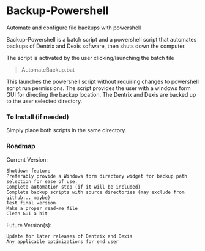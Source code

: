 # Backup-Powershell
Automate and configure file backups with powershell

Backup-Powershell is a batch script and a powershell script that automates backups of Dentrix and Dexis software, then shuts down the computer.

The script is activated by the user clicking/launching the batch file
> AutomateBackup.bat

This launches the powershell script without requiring changes to powershell script run permissions. The script provides the user with a windows form GUI for directing the backup location. The Dentrix and Dexis are backed up to the user selected directory.

### To Install (if needed)
Simply place both scripts in the same directory.


### Roadmap

Current Version:

    Shutdown feature
    Preferably provide a Windows form directory widget for backup path selection for ease of use.
    Complete automation step (if it will be included)
    Complete backup scripts with source directories (may exclude from github... maybe)
    Test final version
    Make a proper read-me file
    Clean GUI a bit

Future Version(s):

    Update for later releases of Dentrix and Dexis
    Any applicable optimizations for end user



